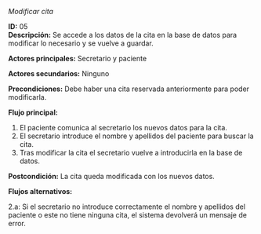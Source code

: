 *Modificar cita*

**ID:** 05  
**Descripción:** Se accede a los datos de la cita en la base de datos para modificar lo necesario y se vuelve a guardar.

**Actores principales:** Secretario y paciente

**Actores secundarios:** Ninguno

**Precondiciones:** Debe haber una cita reservada anteriormente para poder modificarla.

**Flujo principal:**

1. El paciente comunica al secretario los nuevos datos para la cita.  
2. El secretario introduce el nombre y apellidos del paciente para buscar la cita.  
3. Tras modificar la cita el secretario vuelve a introducirla en la base de datos.

**Postcondición:** La cita queda modificada con los nuevos datos.

**Flujos alternativos:**

2.a: Si el secretario no introduce correctamente el nombre y apellidos del paciente o este no tiene ninguna cita, el sistema devolverá un mensaje de error.